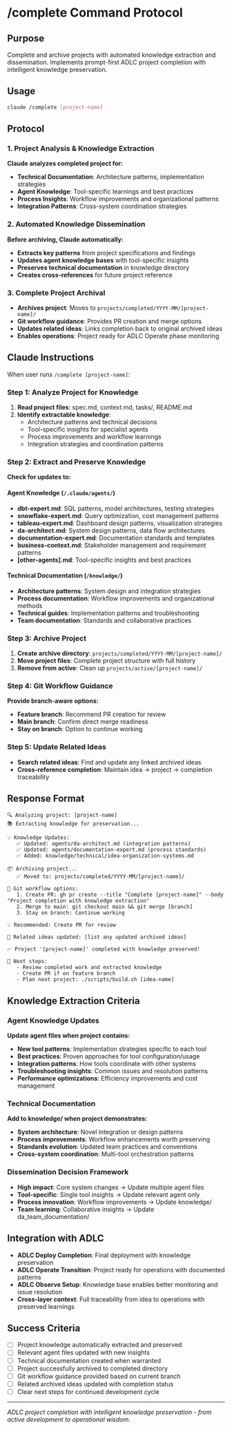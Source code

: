 # /complete Command Protocol

## Purpose
Complete and archive projects with automated knowledge extraction and dissemination. Implements prompt-first ADLC project completion with intelligent knowledge preservation.

## Usage
```bash
claude /complete [project-name]
```

## Protocol

### 1. Project Analysis & Knowledge Extraction
**Claude analyzes completed project for:**
- **Technical Documentation**: Architecture patterns, implementation strategies
- **Agent Knowledge**: Tool-specific learnings and best practices
- **Process Insights**: Workflow improvements and organizational patterns
- **Integration Patterns**: Cross-system coordination strategies

### 2. Automated Knowledge Dissemination
**Before archiving, Claude automatically:**
- **Extracts key patterns** from project specifications and findings
- **Updates agent knowledge bases** with tool-specific insights
- **Preserves technical documentation** in knowledge directory
- **Creates cross-references** for future project reference

### 3. Complete Project Archival
- **Archives project**: Moves to `projects/completed/YYYY-MM/[project-name]/`
- **Git workflow guidance**: Provides PR creation and merge options
- **Updates related ideas**: Links completion back to original archived ideas
- **Enables operations**: Project ready for ADLC Operate phase monitoring

## Claude Instructions

When user runs `/complete [project-name]`:

### Step 1: Analyze Project for Knowledge
1. **Read project files**: spec.md, context.md, tasks/, README.md
2. **Identify extractable knowledge**:
   - Architecture patterns and technical decisions
   - Tool-specific insights for specialist agents
   - Process improvements and workflow learnings
   - Integration strategies and coordination patterns

### Step 2: Extract and Preserve Knowledge
**Check for updates to:**

#### Agent Knowledge (`/.claude/agents/`)
- **dbt-expert.md**: SQL patterns, model architectures, testing strategies
- **snowflake-expert.md**: Query optimization, cost management patterns
- **tableau-expert.md**: Dashboard design patterns, visualization strategies
- **da-architect.md**: System design patterns, data flow architectures
- **documentation-expert.md**: Documentation standards and templates
- **business-context.md**: Stakeholder management and requirement patterns
- **[other-agents].md**: Tool-specific insights and best practices

#### Technical Documentation (`/knowledge/`)
- **Architecture patterns**: System design and integration strategies
- **Process documentation**: Workflow improvements and organizational methods
- **Technical guides**: Implementation patterns and troubleshooting
- **Team documentation**: Standards and collaborative practices

### Step 3: Archive Project
1. **Create archive directory**: `projects/completed/YYYY-MM/[project-name]/`
2. **Move project files**: Complete project structure with full history
3. **Remove from active**: Clean up `projects/active/[project-name]/`

### Step 4: Git Workflow Guidance
**Provide branch-aware options:**
- **Feature branch**: Recommend PR creation for review
- **Main branch**: Confirm direct merge readiness
- **Stay on branch**: Option to continue working

### Step 5: Update Related Ideas
- **Search related ideas**: Find and update any linked archived ideas
- **Cross-reference completion**: Maintain idea → project → completion traceability

## Response Format
```
🔍 Analyzing project: [project-name]
📚 Extracting knowledge for preservation...

💡 Knowledge Updates:
   ✅ Updated: agents/da-architect.md (integration patterns)
   ✅ Updated: agents/documentation-expert.md (process standards)
   ✅ Added: knowledge/technical/idea-organization-systems.md

📦 Archiving project...
   ✅ Moved to: projects/completed/YYYY-MM/[project-name]/

🔀 Git workflow options:
   1. Create PR: gh pr create --title "Complete [project-name]" --body "Project completion with knowledge extraction"
   2. Merge to main: git checkout main && git merge [branch]
   3. Stay on branch: Continue working

💡 Recommended: Create PR for review

🔗 Related ideas updated: [list any updated archived ideas]

✅ Project '[project-name]' completed with knowledge preserved!

🎉 Next steps:
   - Review completed work and extracted knowledge
   - Create PR if on feature branch
   - Plan next project: ./scripts/build.sh [idea-name]
```

## Knowledge Extraction Criteria

### Agent Knowledge Updates
**Update agent files when project contains:**
- **New tool patterns**: Implementation strategies specific to each tool
- **Best practices**: Proven approaches for tool configuration/usage
- **Integration patterns**: How tools coordinate with other systems
- **Troubleshooting insights**: Common issues and resolution patterns
- **Performance optimizations**: Efficiency improvements and cost management

### Technical Documentation
**Add to knowledge/ when project demonstrates:**
- **System architecture**: Novel integration or design patterns
- **Process improvements**: Workflow enhancements worth preserving
- **Standards evolution**: Updated team practices and conventions
- **Cross-system coordination**: Multi-tool orchestration patterns

### Dissemination Decision Framework
- **High impact**: Core system changes → Update multiple agent files
- **Tool-specific**: Single tool insights → Update relevant agent only
- **Process innovation**: Workflow improvements → Update knowledge/
- **Team learning**: Collaborative insights → Update da_team_documentation/

## Integration with ADLC
- **ADLC Deploy Completion**: Final deployment with knowledge preservation
- **ADLC Operate Transition**: Project ready for operations with documented patterns
- **ADLC Observe Setup**: Knowledge base enables better monitoring and issue resolution
- **Cross-layer context**: Full traceability from idea to operations with preserved learnings

## Success Criteria
- [ ] Project knowledge automatically extracted and preserved
- [ ] Relevant agent files updated with new insights
- [ ] Technical documentation created when warranted
- [ ] Project successfully archived to completed directory
- [ ] Git workflow guidance provided based on current branch
- [ ] Related archived ideas updated with completion status
- [ ] Clear next steps for continued development cycle

---

*ADLC project completion with intelligent knowledge preservation - from active development to operational wisdom.*